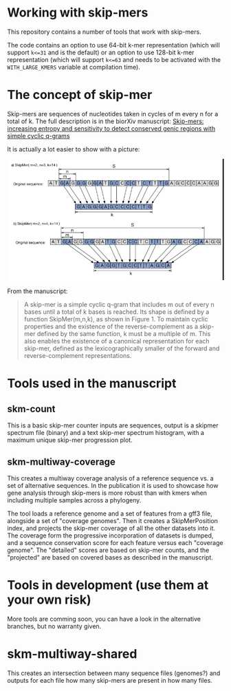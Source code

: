 # Working with skip-mers

This repository contains a number of tools that work with skip-mers.

The code contains an option to use 64-bit k-mer representation (which
will support `k<=31` and is the default)
or an option to use 128-bit k-mer representation (which will support `k<=63`
and needs to be activated with the `WITH_LARGE_KMERS` variable at compilation time).

# The concept of skip-mer

Skip-mers are sequences of nucleotides taken in cycles of m every n for a total of k. The full description is in the biorXiv manuscript: [Skip-mers: increasing entropy and sensitivity to detect conserved genic regions with simple cyclic q-grams](http://www.biorxiv.org/content/early/2017/08/23/179960)

It is actually a lot easier to show with a picture:

![Definition image](definition.png?raw=true)

From the manuscript:

>A skip-mer is a simple cyclic q-gram that includes m out of every n bases until a total of k bases is reached. Its shape is defined by a function SkipMer(m,n,k), as shown in Figure 1. To maintain cyclic properties and the existence of the reverse-complement as a skip-mer defined by the same function, k must be a multiple of m. This also enables the existence of a canonical representation for each skip-mer, defined as the lexicographically smaller of the forward and reverse-complement representations.


# Tools used in the manuscript

## skm-count

This is a basic skip-mer counter inputs are sequences, output is a skipmer spectrum file (binary) and a text skip-mer
spectrum histogram, with a maximum unique skip-mer progression plot.


## skm-multiway-coverage

This creates a multiway coverage analysis of a reference sequence vs. a set of alternative sequences. In the publication
it is used to showcase how gene analysis through skip-mers is more robust than with kmers when
including multiple samples across a phylogeny.

The tool loads a reference genome and a set of features from a gff3 file, alongside a set of "coverage genomes". Then it creates a SkipMerPosition index, and projects the skip-mer coverage of all the other datasets into it. The coverage form the progressive incorporation of datasets is dumped, and a sequence conservation score for each feature versus each  "coverage genome". The "detailed" scores are based on skip-mer counts, and the "projected" are based on covered bases as described in the manuscript.


# Tools in development (use them at your own risk)

More tools are comming soon, you can have a look in the alternative branches, but no warranty given.

# skm-multiway-shared

This creates an intersection between many sequence files (genomes?)
and outputs for each file how many skip-mers are present in how many files.
